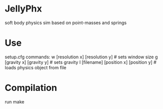 # JellyPhx
soft body physics sim based on point-masses and springs

# Use
setup.cfg commands:
    w [resolution x] [resolution y]        # sets window size
    g [gravity x] [gravity y]              # sets gravity
    l [filename] [position x] [position y] # loads physics object from file

# Compilation
run make
